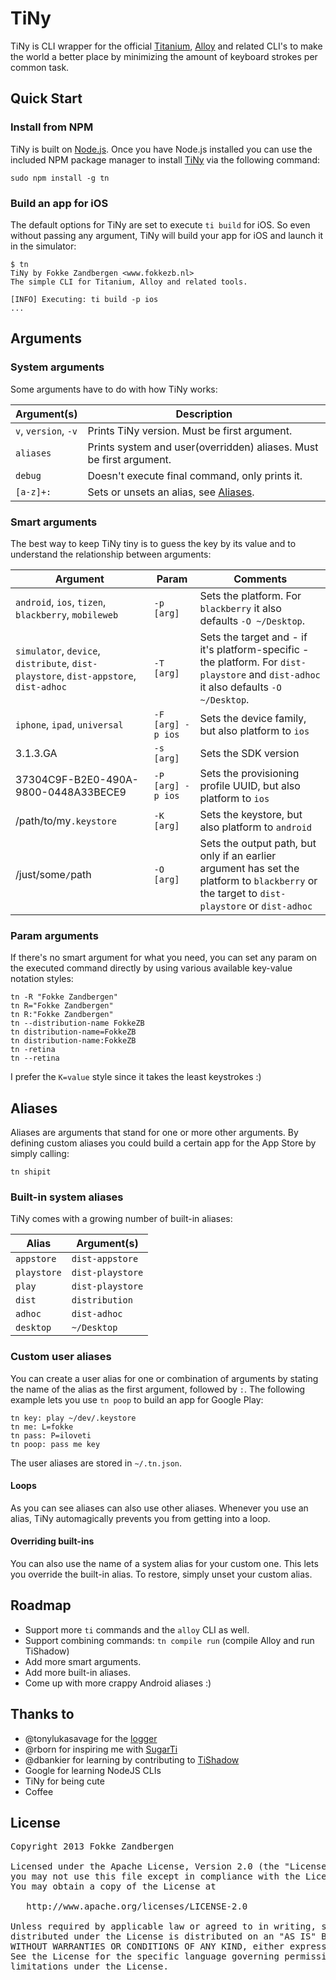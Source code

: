 # TiNy

TiNy is CLI wrapper for the official [Titanium](http://docs.appcelerator.com/titanium/latest/#!/guide/Titanium_Command-Line_Interface_Reference), [Alloy](http://docs.appcelerator.com/titanium/latest/#!/guide/Alloy_Command-Line_Interface_Reference) and related CLI's to make the world a better place by minimizing the amount of keyboard strokes per common task.

## Quick Start

### Install from NPM
TiNy is built on [Node.js](http://nodejs.org/). Once you have Node.js installed you can use the included NPM package manager to install [TiNy](https://npmjs.org/package/tn) via the following command:

```
sudo npm install -g tn
```

### Build an app for iOS
The default options for TiNy are set to execute `ti build` for iOS. So even without passing any argument, TiNy will build your app for iOS and launch it in the simulator:

```
$ tn
TiNy by Fokke Zandbergen <www.fokkezb.nl>
The simple CLI for Titanium, Alloy and related tools.

[INFO] Executing: ti build -p ios
...
```

## Arguments

### System arguments
Some arguments have to do with how TiNy works:

Argument(s) | Description
----------- | -----------
`v`, `version`, `-v` | Prints TiNy version. Must be first argument.
`aliases` | Prints system and user(overridden) aliases. Must be first argument.
`debug` | Doesn't execute final command, only prints it.
`[a-z]+:` | Sets or unsets an alias, see [Aliases](#aliases).

### Smart arguments
The best way to keep TiNy tiny is to guess the key by its value and to understand the relationship between arguments:

Argument | Param | Comments
-------- | ----- | --------
`android`, `ios`, `tizen`, `blackberry`, `mobileweb` | `-p [arg]` | Sets the platform. For `blackberry` it also defaults `-O ~/Desktop`.
`simulator`, `device`, `distribute`, `dist-playstore`, `dist-appstore`, `dist-adhoc` | `-T [arg]` | Sets the target and - if it's platform-specific - the platform. For `dist-playstore` and `dist-adhoc` it also defaults `-O ~/Desktop`.
`iphone`, `ipad`, `universal` | `-F [arg] -p ios` | Sets the device family, but also platform to `ios`
3.1.3.GA | `-s [arg]` | Sets the SDK version
37304C9F-B2E0-490A-9800-0448A33BECE9 | `-P [arg] -p ios` | Sets the provisioning profile UUID, but also platform to `ios`
/path/to/my`.keystore` | `-K [arg]`| Sets the keystore, but also platform to `android`
/just/some`/`path | `-O [arg]` | Sets the output path, but only if an earlier argument has set the platform to `blackberry` or the target to `dist-playstore` or `dist-adhoc`

### Param arguments
If there's no smart argument for what you need, you can set any param on the executed command directly by using various available key-value notation styles:

```
tn -R "Fokke Zandbergen"
tn R="Fokke Zandbergen"
tn R:"Fokke Zandbergen"
tn --distribution-name FokkeZB
tn distribution-name=FokkeZB
tn distribution-name:FokkeZB
tn -retina
tn --retina
```

I prefer the `K=value` style since it takes the least keystrokes :)

## Aliases
Aliases are arguments that stand for one or more other arguments. By defining custom aliases you could build a certain app for the App Store by simply calling:

```
tn shipit
```

### Built-in system aliases
TiNy comes with a growing number of built-in aliases:

Alias | Argument(s)
----- | -----------
`appstore` | `dist-appstore`
`playstore` | `dist-playstore`
`play` | `dist-playstore`
`dist` | `distribution`
`adhoc` | `dist-adhoc`
`desktop` | `~/Desktop`

### Custom user aliases
You can create a user alias for one or combination of arguments by stating the name of the alias as the first argument, followed by `:`. The following example lets you use `tn poop` to build an app for Google Play:

```
tn key: play ~/dev/.keystore
tn me: L=fokke
tn pass: P=iloveti
tn poop: pass me key
```

The user aliases are stored in `~/.tn.json`.

#### Loops
As you can see aliases can also use other aliases. Whenever you use an alias, TiNy automagically prevents you from getting into a loop.

#### Overriding built-ins
You can also use the name of a system alias for your custom one. This lets you override the built-in alias. To restore, simply unset your custom alias.

## Roadmap

* Support more `ti` commands and the `alloy` CLI as well.
* Support combining commands: `tn compile run` (compile Alloy and run TiShadow)
* Add more smart arguments.
* Add more built-in aliases.
* Come up with more crappy Android aliases :)

## Thanks to

* @tonylukasavage for the [logger](https://github.com/appcelerator/alloy/blob/master/Alloy/logger.js)
* @rborn for inspiring me with [SugarTi](https://github.com/rborn/SugarTi)
* @dbankier for learning by contributing to [TiShadow](https://github.com/dbankier/TiShadow)
* Google for learning NodeJS CLIs
* TiNy for being cute
* Coffee

## License

<pre>
Copyright 2013 Fokke Zandbergen

Licensed under the Apache License, Version 2.0 (the "License");
you may not use this file except in compliance with the License.
You may obtain a copy of the License at

   http://www.apache.org/licenses/LICENSE-2.0

Unless required by applicable law or agreed to in writing, software
distributed under the License is distributed on an "AS IS" BASIS,
WITHOUT WARRANTIES OR CONDITIONS OF ANY KIND, either express or implied.
See the License for the specific language governing permissions and
limitations under the License.
</pre>